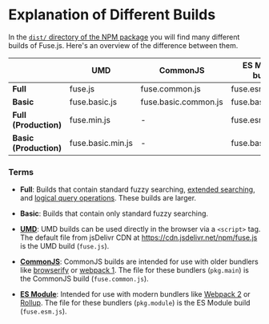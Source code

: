 # Explanation of Different Builds

In the [`dist/` directory of the NPM package](https://cdn.jsdelivr.net/npm/fuse.js/dist/) you will find many different builds of Fuse.js. Here's an overview of the difference between them.

|                        | UMD               | CommonJS             | ES Module (for bundlers) |
| ---------------------- | ----------------- | -------------------- | ------------------------ |
| **Full**               | fuse.js           | fuse.common.js       | fuse.esm.js              |
| **Basic**              | fuse.basic.js     | fuse.basic.common.js | fuse.basic.esm.js        |
| **Full (Production)**  | fuse.min.js       | -                    | fuse.esm.min.js          |
| **Basic (Production)** | fuse.basic.min.js | -                    | fuse.basic.esm.min.js    |

### Terms

- **Full**: Builds that contain standard fuzzy searching, [extended searching](/examples.html#extended-search), and [logical query operations](/api/query.html). These builds are larger.

- **Basic**: Builds that contain only standard fuzzy searching.

- **[UMD](https://github.com/umdjs/umd)**: UMD builds can be used directly in the browser via a `<script>` tag. The default file from jsDelivr CDN at https://cdn.jsdelivr.net/npm/fuse.js is the UMD build (`fuse.js`).

- **[CommonJS](http://wiki.commonjs.org/wiki/Modules/1.1)**: CommonJS builds are intended for use with older bundlers like [browserify](http://browserify.org/) or [webpack 1](https://webpack.github.io). The file for these bundlers (`pkg.main`) is the CommonJS build (`fuse.common.js`).

- **[ES Module](http://exploringjs.com/es6/ch_modules.html)**: Intended for use with modern bundlers like [Webpack 2](https://webpack.js.org) or [Rollup](http://rollupjs.org/). The file for these bundlers (`pkg.module`) is the ES Module build (`fuse.esm.js`).
